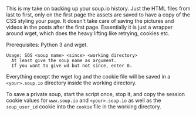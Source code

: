 This is my take on backing up your soup.io history. Just the HTML files from last to first, only on the first page the assets are saved to have a copy of the CSS styling your page. It doesn't take care of saving the pictures and videos in the posts after the first page. Essentially it is just a wrapper around wget, which does the heavy lifting like retrying, cookies etc.

Prerequisites: Python 3 and wget.

```
Usage: SOS <soup name> <since> <working directory>
  At least give the soup name as argument.
  If you want to give wd but not since, enter 0.
```

Everything except the wget log and the cookie file will be saved in a `<your>.soup.io` directory inside the working directory.

To save a private soup, start the script once, stop it, and copy the session cookie values for `www.soup.io` and `<your>.soup.io` as well as the `soup_user_id` cookie into the `cookie` file in the working directory.
